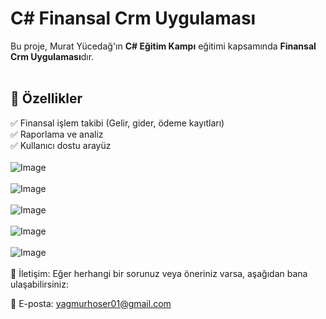 # C# Finansal Crm Uygulaması

Bu proje, Murat Yücedağ'ın **C# Eğitim Kampı** eğitimi kapsamında **Finansal Crm Uygulaması**dır.<br> <br>
## 🚀 Özellikler <br>
✅ Finansal işlem takibi (Gelir, gider, ödeme kayıtları)   <br>
✅ Raporlama ve analiz   <br>
✅ Kullanıcı dostu arayüz  <br> <br>
![Image](https://github.com/user-attachments/assets/259fadfa-14ad-4d39-bf02-23473891ee5e) <br> <br>
![Image](https://github.com/user-attachments/assets/b7a49d22-077b-475f-995e-cca1bc5bff08) <br> <br>
![Image](https://github.com/user-attachments/assets/8d91c686-e47f-419b-af2b-7a6591614ac8) <br> <br>
![Image](https://github.com/user-attachments/assets/a83ba754-180b-4ee4-a8f6-9550bb837e4a) <br> <br>
![Image](https://github.com/user-attachments/assets/cdc917bb-63c0-48b4-b345-b9bb2dd2dd87) <br> <br>
📧 İletişim:
Eğer herhangi bir sorunuz veya öneriniz varsa, aşağıdan bana ulaşabilirsiniz:

📧 E-posta: yagmurhoser01@gmail.com

